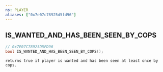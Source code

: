 ```yaml
---
ns: PLAYER
aliases: ["0x7e07c78925d5fd96"]
---
```

## IS_WANTED_AND_HAS_BEEN_SEEN_BY_COPS

```c
// 0x7E07C78925D5FD96
bool IS_WANTED_AND_HAS_BEEN_SEEN_BY_COPS();
```

```
returns true if player is wanted and has been seen at least once by cops.
```
